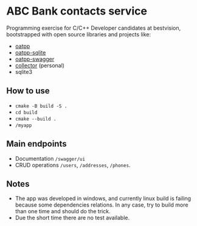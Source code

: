 # ABC Bank contacts service

Programming exercise for C/C++ Developer candidates at bestvision, bootstrapped with open source libraries and projects like: 

- [oatpp](https://github.com/oatpp/oatpp)
- [oatpp-sqlite](https://github.com/oatpp/oatpp-sqlite)  
- [oatpp-swagger](https://github.com/oatpp/oatpp-swagger)
- [collector](https://github.com/PotatoBite/collector) (personal)
- sqlite3

## How to use

- `cmake -B build -S .`
- `cd build`
- `cmake --build .`
- `/myapp`

## Main endpoints

- Documentation `/swagger/ui`
- CRUD operations `/users`, `/addresses`, `/phones`.

## Notes

- The app was developed in windows, and currently linux build is failing because some dependencies relations. In any case, try to build more than one time and should do the trick.
- Due the short time there are no test available. 





